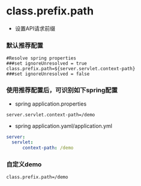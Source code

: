# class.prefix.path

- 设置API请求前缀

### 默认推荐配置

```properties
#Resolve spring properties
###set ignoreUnresolved = true
class.prefix.path=${server.servlet.context-path}
###set ignoreUnresolved = false
```

### 使用推荐配置后，可识别如下spring配置

- spring application.properties 

```properties
server.servlet.context-path=/demo
```
- spring application.yaml/application.yml

```yaml
server:
  servlet:
      context-path: /demo
```

### 自定义demo

```properties
class.prefix.path=/demo
```